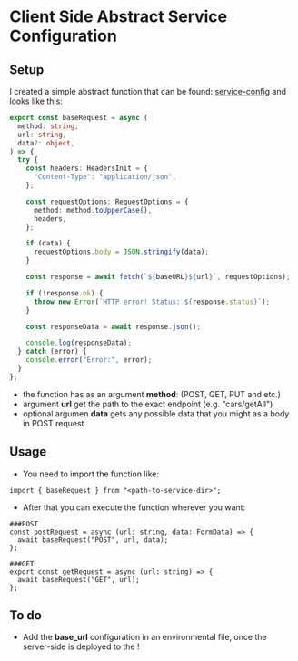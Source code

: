 # Client Side Abstract Service Configuration

## Setup

I created a simple abstract function that can be found: [service-config](../src//services/api-client.config.ts) and looks like this:

```typescript
export const baseRequest = async (
  method: string,
  url: string,
  data?: object,
) => {
  try {
    const headers: HeadersInit = {
      "Content-Type": "application/json",
    };

    const requestOptions: RequestOptions = {
      method: method.toUpperCase(),
      headers,
    };

    if (data) {
      requestOptions.body = JSON.stringify(data);
    }

    const response = await fetch(`${baseURL}${url}`, requestOptions);

    if (!response.ok) {
      throw new Error(`HTTP error! Status: ${response.status}`);
    }

    const responseData = await response.json();

    console.log(responseData);
  } catch (error) {
    console.error("Error:", error);
  }
};
```

- the function has as an argument **method**: (POST, GET, PUT and etc.)
- argument **url** get the path to the exact endpoint (e.g. "cars/getAll")
- optional argumen **data** gets any possible data that you might as a body in POST request

## Usage

- You need to import the function like:

```
import { baseRequest } from "<path-to-service-dir>";
```

- After that you can execute the function wherever you want:

```
###POST
const postRequest = async (url: string, data: FormData) => {
  await baseRequest("POST", url, data);
};
```

```
###GET
export const getRequest = async (url: string) => {
  await baseRequest("GET", url);
};
```

## To do

- Add the **base_url** configuration in an environmental file, once the server-side is deployed to the !
